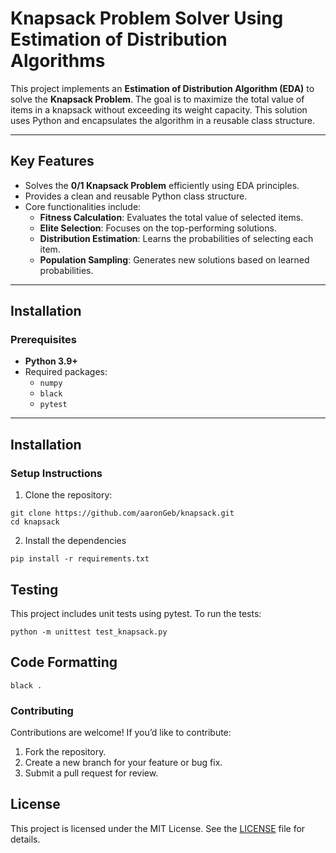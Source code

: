# Knapsack Problem Solver Using Estimation of Distribution Algorithms

This project implements an **Estimation of Distribution Algorithm (EDA)** to solve the **Knapsack Problem**. The goal is to maximize the total value of items in a knapsack without exceeding its weight capacity. This solution uses Python and encapsulates the algorithm in a reusable class structure.

---

## **Key Features**
- Solves the **0/1 Knapsack Problem** efficiently using EDA principles.
- Provides a clean and reusable Python class structure.
- Core functionalities include:
  - **Fitness Calculation**: Evaluates the total value of selected items.
  - **Elite Selection**: Focuses on the top-performing solutions.
  - **Distribution Estimation**: Learns the probabilities of selecting each item.
  - **Population Sampling**: Generates new solutions based on learned probabilities.
---

## Installation

### Prerequisites
- **Python 3.9+**
- Required packages:
  - `numpy`
  - `black`
  - `pytest`
---

## **Installation**
### **Setup Instructions**
1. Clone the repository:
```
git clone https://github.com/aaronGeb/knapsack.git
cd knapsack
```

2.	Install the dependencies
```
pip install -r requirements.txt
```
## Testing
This project includes unit tests using pytest. To run the tests:
```
python -m unittest test_knapsack.py
```

## Code Formatting
```
black .
```
### Contributing

Contributions are welcome! If you’d like to contribute:
1.	Fork the repository.
2.	Create a new branch for your feature or bug fix.
3.	Submit a pull request for review.

## License
This project is licensed under the MIT License. See the [LICENSE]() file for details.